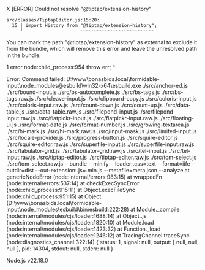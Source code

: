 X [ERROR] Could not resolve "@tiptap/extension-history"

    src/classes/TiptapEditor.js:15:20:
      15 │ import History from "@tiptap/extension-history";
         ╵                     ~~~~~~~~~~~~~~~~~~~~~~~~~~~

  You can mark the path "@tiptap/extension-history" as external to exclude it from the bundle, which will remove this error and leave the unresolved path in the bundle.

1 error
node:child_process:954
    throw err;
    ^

Error: Command failed: D:\www\bonasbids.local\formidable-input\node_modules\@esbuild\win32-x64\esbuild.exe ./src/anchor-ed.js ./src/bound-input.js ./src/bs-autocomplete.js ./src/bs-tags.js ./src/bs-tags.raw.js ./src/cleave-input.js ./src/clipboard-copy.js ./src/coloris-input.js ./src/coloris-input.raw.js ./src/count-down.js ./src/count-up.js ./src/data-table.js ./src/data-table.raw.js ./src/filepond-input.js ./src/filepond-input.raw.js ./src/flatpickr-input.js ./src/flatpickr-input.raw.js ./src/floating-ui.js ./src/format-date.js ./src/format-number.js ./src/growing-textarea.js ./src/hi-mark.js ./src/hi-mark.raw.js ./src/input-mask.js ./src/limited-input.js ./src/locale-provider.js ./src/progress-button.js ./src/squire-editor.js ./src/squire-editor.raw.js ./src/superfile-input.js ./src/superfile-input.raw.js ./src/tabulator-grid.js ./src/tabulator-grid.raw.js ./src/tel-input.js ./src/tel-input.raw.js ./src/tiptap-editor.js ./src/tiptap-editor.raw.js ./src/tom-select.js ./src/tom-select.raw.js --bundle --minify --loader:.css=text --format=iife --outdir=dist --out-extension:.js=.min.js --metafile=meta.json --analyze
    at genericNodeError (node:internal/errors:983:15)
    at wrappedFn (node:internal/errors:537:14)
    at checkExecSyncError (node:child_process:915:11)
    at Object.execFileSync (node:child_process:951:15)
    at Object.<anonymous> (D:\www\bonasbids.local\formidable-input\node_modules\esbuild\bin\esbuild:222:28)
    at Module._compile (node:internal/modules/cjs/loader:1688:14)
    at Object..js (node:internal/modules/cjs/loader:1820:10)
    at Module.load (node:internal/modules/cjs/loader:1423:32)
    at Function._load (node:internal/modules/cjs/loader:1246:12)
    at TracingChannel.traceSync (node:diagnostics_channel:322:14) {
  status: 1,
  signal: null,
  output: [ null, null, null ],
  pid: 14304,
  stdout: null,
  stderr: null
}

Node.js v22.18.0
